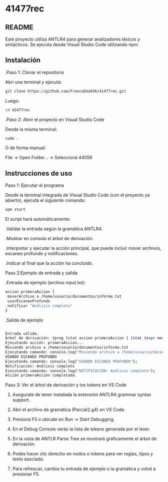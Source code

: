 # 41477rec
## README

Este proyecto utiliza ANTLR4 para generar analizadores léxicos y sintácticos. Se ejecuta desde Visual Studio Code utilizando npm.

## Instalación

.Paso 1: Clonar el repositorio

Abrí una terminal y ejecutá:

```sh
git clone https://github.com/FrancoEma936/41477rec.git
```

Luego:

```sh
cd 41477rec
```


.Paso 2: Abrir el proyecto en Visual Studio Code

Desde la misma terminal:

```sh
code .
```

O de forma manual:

File → Open Folder… → Seleccioná 44058


## Instrucciones de uso

Paso 1: Ejecutar el programa

Desde la terminal integrada de Visual Studio Code (con el proyecto ya abierto), ejecutá el siguiente comando:

```sh
npm start
```


El script hará automáticamente:

.Validar la entrada según la gramática ANTLR4.

.Mostrar en consola el árbol de derivación.

.Interpretar y ejecutar la acción principal, que puede incluir mover archivos, escaneo profundo y notificaciones.

.Indicar al final que la acción ha concluido.


Paso 2:Ejemplo de entrada y salida

.Entrada de ejemplo (archivo input.txt):

 ```sh
accion primeraAccion {
  moverArchivo a /home/usuario/documentos/informe.txt
  usarEscaneoProfundo
  notificar "Análisis completo"
}
```

.Salida de ejemplo

 ```sh

Entrada válida.
Árbol de derivación: (prog (stat accion primeraAccion { (stat (expr moverArchivo a /home/usuario/documentos/informe.txt)) (stat (expr usarEscaneoProfundo)) (stat (expr notificar "Análisis completo")) }))
Ejecutando acción: primeraAccion...
Moviendo archivo a /home/usuario/documentos/informe.txt
Ejecutando comando: console.log("Moviendo archivo a /home/usuario/documentos/informe.txt");
USANDO ESCANEO PROFUNDO
Ejecutando comando: console.log("USANDO ESCANEO PROFUNDO");
Notificación: Análisis completo
Ejecutando comando: console.log("NOTIFICACION: Análisis completo");
Acción primeraAccion completada.
```


Paso 3: Ver el árbol de derivación y los tokens en VS Code

1) Asegurate de tener instalada la extensión ANTLR4 grammar syntax support.

2) Abrí el archivo de gramática (Parcial2.g4) en VS Code.

3) Presioná F5 o ubicate en Run → Start Debugging.

4) En el Debug Console verás la lista de tokens generada por el lexer. 

5) En la vista de ANTLR Parse Tree se mostrará gráficamente el árbol de derivación.

6) Podés hacer clic derecho en nodos o tokens para ver reglas, tipos y texto asociado.

7) Para refrescar, cambia tu entrada de ejemplo o la gramática y volvé a presionar F5.
